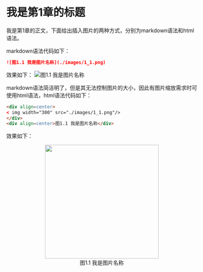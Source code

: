 # 我是第1章的标题
我是第1章的正文，下面给出插入图片的两种方式，分别为markdown语法和html语法。

markdown语法代码如下：
```markdown
![图1.1 我是图片名称](./images/1_1.png)
```
效果如下：
![图1.1 我是图片名称](./images/1_1.png)

markdown语法简洁明了，但是其无法控制图片的大小，因此有图片缩放需求时可使用html语法，html语法代码如下：
```html
<div align=center>
< img width="300" src="./images/1_1.png"/>
</div>
<div align=center>图1.1 我是图片名称</div>
```
效果如下：
<div align=center>
<img width="300" src="./images/1_1.png"/>
</div>
<div align=center>图1.1 我是图片名称</div>


